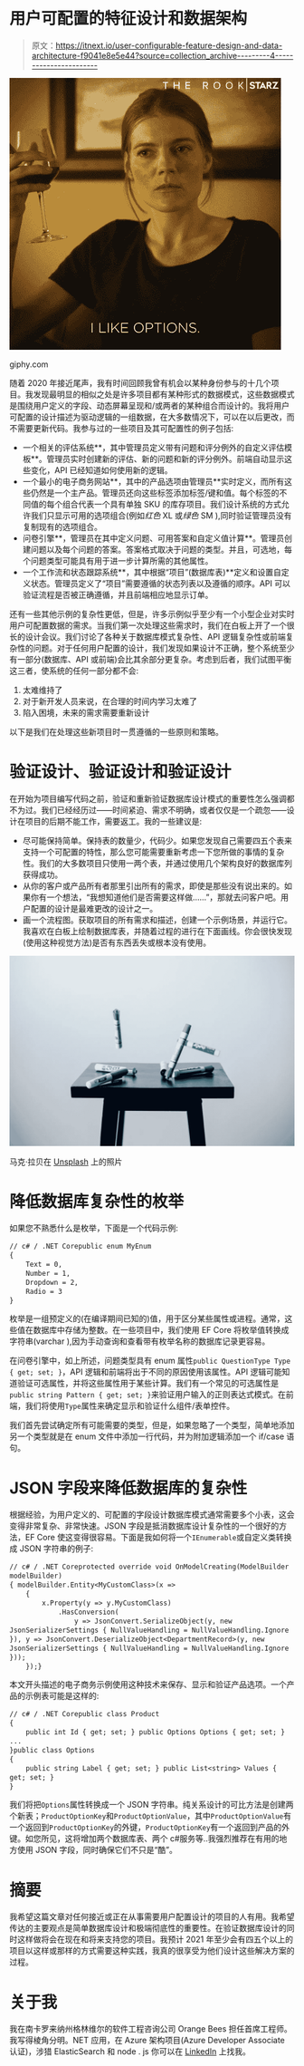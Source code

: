 # 用户可配置的特征设计和数据架构

> 原文：<https://itnext.io/user-configurable-feature-design-and-data-architecture-f9041e8e5e44?source=collection_archive---------4----------------------->

![](img/2d74ea32672cf1bbb8653a9e9025e6c1.png)

giphy.com

随着 2020 年接近尾声，我有时间回顾我曾有机会以某种身份参与的十几个项目。我发现最明显的相似之处是许多项目都有某种形式的数据模式，这些数据模式是围绕用户定义的字段、动态屏幕呈现和/或两者的某种组合而设计的。我将用户可配置的设计描述为驱动逻辑的一组数据，在大多数情况下，可以在以后更改，而不需要更新代码。我参与过的一些项目及其可配置性的例子包括:

*   一个相关的评估系统**，其中管理员定义带有问题和评分例外的自定义评估模板**。管理员实时创建新的评估、新的问题和新的评分例外。前端自动显示这些变化，API 已经知道如何使用新的逻辑。
*   一个最小的电子商务网站**，其中的产品选项由管理员**实时定义，而所有这些仍然是一个主产品。管理员还向这些标签添加标签/键和值。每个标签的不同值的每个组合代表一个具有单独 SKU 的库存项目。我们设计系统的方式允许我们只显示可用的选项组合(例如*红色* XL 或*绿色* SM ),同时验证管理员没有复制现有的选项组合。
*   问卷引擎**，管理员在其中定义问题、可用答案和自定义值计算**。管理员创建问题以及每个问题的答案。答案格式取决于问题的类型。并且，可选地，每个问题类型可能具有用于进一步计算所需的其他属性。
*   一个工作流和状态跟踪系统**，其中根据“项目”(数据库表)**定义和设置自定义状态。管理员定义了“项目”需要遵循的状态列表以及遵循的顺序。API 可以验证流程是否被正确遵循，并且前端相应地显示订单。

还有一些其他示例的复杂性更低，但是，许多示例似乎至少有一个小型企业对实时用户可配置数据的需求。当我们第一次处理这些需求时，我们在白板上开了一个很长的设计会议。我们讨论了各种关于数据库模式复杂性、API 逻辑复杂性或前端复杂性的问题。对于任何用户配置的设计，我们发现如果设计不正确，整个系统至少有一部分(数据库、API 或前端)会比其余部分更复杂。考虑到后者，我们试图平衡这三者，使系统的任何一部分都不会:

1.  太难维持了
2.  对于新开发人员来说，在合理的时间内学习太难了
3.  陷入困境，未来的需求需要重新设计

以下是我们在处理这些新项目时一贯遵循的一些原则和策略。

# 验证设计、验证设计和验证设计

在开始为项目编写代码之前，验证和重新验证数据库设计模式的重要性怎么强调都不为过。我们已经经历过——时间紧迫、需求不明确，或者仅仅是一个疏忽——设计在项目的后期不能工作，需要返工。我的一些建议是:

*   尽可能保持简单。保持表的数量少，代码少。如果您发现自己需要四五个表来支持一个可配置的特性，那么您可能需要重新考虑一下您所做的事情的复杂性。我们的大多数项目只使用一两个表，并通过使用几个架构良好的数据库列获得成功。
*   从你的客户或产品所有者那里引出所有的需求，即使是那些没有说出来的。如果你有一个想法，“我想知道他们是否需要这样做……”，那就去问客户吧。用户配置的设计是最难更改的设计之一。
*   画一个流程图。获取项目的所有需求和描述，创建一个示例场景，并运行它。我喜欢在白板上绘制数据库表，并随着过程的进行在下面画线。你会很快发现(使用这种视觉方法)是否有东西丢失或根本没有使用。

![](img/1fe5e7dbbca8c1a5225d035add56952f.png)

马克·拉贝在 [Unsplash](https://unsplash.com/s/photos/whiteboard?utm_source=unsplash&utm_medium=referral&utm_content=creditCopyText) 上的照片

# 降低数据库复杂性的枚举

如果您不熟悉什么是枚举，下面是一个代码示例:

```
// c# / .NET Corepublic enum MyEnum
{
    Text = 0,
    Number = 1,
    Dropdown = 2,
    Radio = 3
}
```

枚举是一组预定义的(在编译期间已知的)值，用于区分某些属性或进程。通常，这些值在数据库中存储为整数。在一些项目中，我们使用 EF Core 将枚举值转换成字符串(varchar ),因为手动查询和查看带有枚举名称的数据库记录更容易。

在问卷引擎中，如上所述，问题类型具有 enum 属性`public QuestionType Type { get; set; }`，API 逻辑和前端将出于不同的原因使用该属性。API 逻辑可能知道验证可选属性，并将这些属性用于某些计算。我们有一个常见的可选属性是`public string Pattern { get; set; }`来验证用户输入的正则表达式模式。在前端，我们将使用`Type`属性来确定显示和验证什么组件/表单控件。

我们首先尝试确定所有可能需要的类型，但是，如果忽略了一个类型，简单地添加另一个类型就是在 enum 文件中添加一行代码，并为附加逻辑添加一个 if/case 语句。

# JSON 字段来降低数据库的复杂性

根据经验，为用户定义的、可配置的字段设计数据库模式通常需要多个小表，这会变得非常复杂、非常快速。JSON 字段是抵消数据库设计复杂性的一个很好的方法，EF Core 使这变得很容易。下面是我如何将一个`IEnumerable`或自定义类转换成 JSON 字符串的例子:

```
// c# / .NET Coreprotected override void OnModelCreating(ModelBuilder modelBuilder)
{ modelBuilder.Entity<MyCustomClass>(x =>
    {
        x.Property(y => y.MyCustomClass)
            .HasConversion(
                y => JsonConvert.SerializeObject(y, new JsonSerializerSettings { NullValueHandling = NullValueHandling.Ignore }), y => JsonConvert.DeserializeObject<DepartmentRecord>(y, new JsonSerializerSettings { NullValueHandling = NullValueHandling.Ignore }));
    });}
```

本文开头描述的电子商务示例使用这种技术来保存、显示和验证产品选项。一个产品的示例表可能是这样的:

```
// c# / .NET Corepublic class Product
{
    public int Id { get; set; } public Options Options { get; set; } ...
}public class Options
{
    public string Label { get; set; } public List<string> Values { get; set; }
}
```

我们将把`Options`属性转换成一个 JSON 字符串。纯关系设计的可比方法是创建两个新表；`ProductOptionKey`和`ProductOptionValue`，其中`ProductOptionValue`有一个返回到`ProductOptionKey`的外键，`ProductOptionKey`有一个返回到产品的外键。如您所见，这将增加两个数据库表、两个 c#服务等..我强烈推荐在有用的地方使用 JSON 字段，同时确保它们不只是“酷”。

# 摘要

我希望这篇文章对任何接近或正在从事需要用户配置设计的项目的人有用。我希望传达的主要观点是简单数据库设计和极端彻底性的重要性。在验证数据库设计的同时这样做将会在现在和将来支持您的项目。我预计 2021 年至少会有四五个以上的项目以这样或那样的方式需要这种实践，我真的很享受为他们设计这些解决方案的过程。

# 关于我

我在南卡罗来纳州格林维尔的软件工程咨询公司 Orange Bees 担任首席工程师。我写得棱角分明。NET 应用，在 Azure 架构项目(Azure Developer Associate 认证)，涉猎 ElasticSearch 和 node . js
你可以在 [LinkedIn](https://www.linkedin.com/in/james-l-gross/) 上找我。